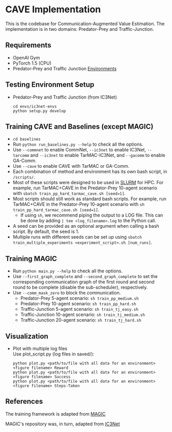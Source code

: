 # CAVE Implementation
This is the codebase for Communication-Augmented Value Estimation. The implementation is in two domains: Predator-Prey and Traffic-Junction.

## Requirements
* OpenAI Gym
* PyTorch 1.5 (CPU)
* Predator-Prey and Traffic Junction [Environments](https://github.com/apsdehal/ic3net-envs)


## Testing Environment Setup
* Predator-Prey and Traffic Junction (from IC3Net)
  ```
  cd envs/ic3net-envs
  python setup.py develop
  ```
  
## Training CAVE and Baselines (except MAGIC)
- `cd baselines`
- Run `python run_baselines.py --help` to check all the options.
- Use `--commnet` to enable CommNet, `--ic3net` to enable IC3Net, `--tarcomm` and `--ic3net` to enable TarMAC-IC3Net, and `--gacomm` to enable GA-Comm.
- Use `--cave` to enable CAVE with TarMAC or GA-Comm.
- Each combination of method and environment has its own bash script, in `/scripts/`.
- Most of these scripts were designed to be used in [SLURM](https://slurm.schedmd.com/) for HPC. For example, run TarMAC+CAVE in the Predator-Prey 10-agent scenario with `sbatch train_pp_hard_tarmac_cave.sh [seed=1]`.
- Most scripts should still work as standard bash scripts. For example, run TarMAC+CAVE in the Predator-Prey 10-agent scenario with `sh train_pp_hard_tarmac_cave.sh [seed=1]`.
  - If using `sh`, we recommend piping the output to a LOG file. This can be done by adding  `| tee <log_filename>.log` to the Python call.
- A seed can be provided as an optional argument when calling a bash script. By default, the seed is 1.
- Multiple runs with different seeds can be set up using `sbatch train_multiple_experiments <experiment_script>.sh [num_runs]`.


## Training MAGIC
- Run `python main.py --help` to check all the options.  
- Use `--first_graph_complete` and `--second_graph_complete` to set the corresponding communication graph of the first round and second round to be complete (disable the sub-scheduler), respectively.  
- Use `--comm_mask_zero` to block the communication.
  - Predator-Prey 5-agent scenario: `sh train_pp_medium.sh`
  - Predator-Prey 10-agent scenario: `sh train_pp_hard.sh`
  - Traffic-Junction 5-agent scenario: `sh train_tj_easy.sh`
  - Traffic-Junction 10-agent scenario: `sh train_tj_medium.sh`
  - Traffic-Junction 20-agent scenario: `sh train_tj_hard.sh`

## Visualization
* Plot with multiple log files  
  Use plot_script.py (log files in saved/):
  ```
  python plot.py <path/to/file with all data for an environment> <figure filename> Reward
  python plot.py <path/to/file with all data for an environment> <figure filename> Success
  python plot.py <path/to/file with all data for an environment> <figure filename> Steps-Taken
  ```

## References
The training framework is adapted from [MAGIC](https://github.com/CORE-Robotics-Lab/MAGIC)

MAGIC's repository was, in turn, adapted from [IC3Net](https://github.com/IC3Net/IC3Net)
